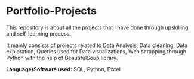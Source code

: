# Portfolio-Projects

This repository is about all the projects that I have done through upskilling and self-learning process.

It mainly consists of projects related to Data Analysis, Data cleaning, Data exploration, Queries used for Data visualizations, Web scrapping through Python with the help of BeautifulSoup library. 

**Language/Software used:** SQL, Python, Excel
